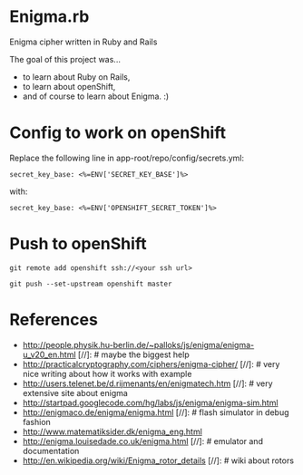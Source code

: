 Enigma.rb
=========

Enigma cipher written in Ruby and Rails

The goal of this project was...
* to learn about Ruby on Rails,
* to learn about openShift,
* and of course to learn about Enigma. :)

Config to work on openShift
===========================

Replace the following line in app-root/repo/config/secrets.yml:

```
secret_key_base: <%=ENV['SECRET_KEY_BASE']%>
```
with:
```
secret_key_base: <%=ENV['OPENSHIFT_SECRET_TOKEN']%>
```

Push to openShift
=================
```
git remote add openshift ssh://<your ssh url>

git push --set-upstream openshift master
```

References
==========

* http://people.physik.hu-berlin.de/~palloks/js/enigma/enigma-u_v20_en.html [//]: # maybe the biggest help
* http://practicalcryptography.com/ciphers/enigma-cipher/ [//]: # very nice writing about how it works with example
* http://users.telenet.be/d.rijmenants/en/enigmatech.htm [//]: # very extensive site about enigma
* http://startpad.googlecode.com/hg/labs/js/enigma/enigma-sim.html 
* http://enigmaco.de/enigma/enigma.html [//]: # flash simulator in debug fashion
* http://www.matematiksider.dk/enigma_eng.html
* http://enigma.louisedade.co.uk/enigma.html [//]: # emulator and documentation
* http://en.wikipedia.org/wiki/Enigma_rotor_details [//]: # wiki about rotors

